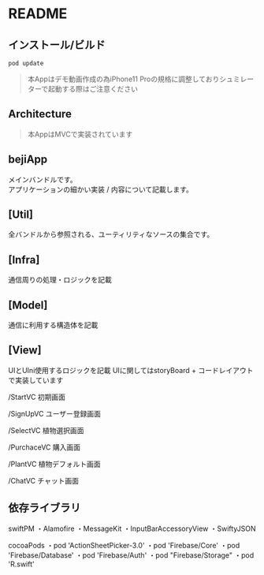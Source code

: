 #  README

## インストール/ビルド

```pod
pod update
```

> 本Appはデモ動画作成の為iPhone11 Proの規格に調整しておりシュミレーターで起動する際はご注意ください

##  Architecture
> 本AppはMVCで実装されています


## bejiApp

メインバンドルです。  
アプリケーションの細かい実装 / 内容について記載します。

## [Util]

全バンドルから参照される、ユーティリティなソースの集合です。  

## [Infra]
通信周りの処理・ロジックを記載


## [Model]
通信に利用する構造体を記載


## [View]

UIとUIni使用するロジックを記載
UIに関してはstoryBoard + コードレイアウトで実装しています

/StartVC
初期画面

/SignUpVC
ユーザー登録画面

/SelectVC
植物選択画面

/PurchaceVC
購入画面

/PlantVC
植物デフォルト画面

/ChatVC
チャット画面

## 依存ライブラリ
swiftPM
・Alamofire
・MessageKit
・InputBarAccessoryView
・SwiftyJSON


cocoaPods
・pod 'ActionSheetPicker-3.0'
・pod 'Firebase/Core'
・pod 'Firebase/Database'
・pod 'Firebase/Auth'
・pod "Firebase/Storage"
・pod 'R.swift'

